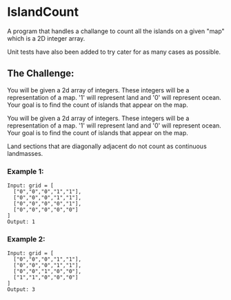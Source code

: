 # IslandCount

A program that handles a challange to count all the islands on a given "map" which is a 2D integer array.

Unit tests have also been added to try cater for as many cases as possible.

## The Challenge:

You will be given a 2d array of integers. These integers will be a representation of a map. '1' will represent land and '0' will represent ocean. Your goal is to find the count of islands that appear on the map.

You will be given a 2d array of integers. These integers will be a representation of a map. '1' will represent land and '0' will represent ocean. Your goal is to find the count of islands that appear on the map.

Land sections that are diagonally adjacent do not count as continuous landmasses.

### Example 1:
```
Input: grid = [
  ["0","0","0","1","1"],
  ["0","0","0","1","1"],
  ["0","0","0","0","1"],
  ["0","0","0","0","0"]
]
Output: 1
```

### Example 2:
```
Input: grid = [
  ["0","0","0","1","1"],
  ["0","0","0","1","1"],
  ["0","0","1","0","0"],
  ["1","1","0","0","0"]
]
Output: 3
```